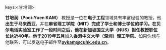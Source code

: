 keys:<甘培润>


**甘培润（Pooi-Yuen KAM）** 教授是一位在**电子工程**领域具有丰富经验的教授。他**出生于马来西亚**，并在**麻省理工学院（MIT）**完成了学士和博士学位的学习。在贝尔电话实验室工作了一段时间之后，他在**新加坡国立大学（NUS）**担任教授职位长达近40年。他于**2019年五月**加入**香港中文大学（深圳）理工学院**。如果你想与他联系，可以发送电子邮件至**pykam@cuhk.edu.cn**。